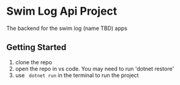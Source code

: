# Swim Log Api Project
The backend for the swim log (name TBD) apps
## Getting Started

1. clone the repo
2. open the repo in vs code. You may need to run 'dotnet restore' 
3. use ``` dotnet run``` in the terminal to run the project